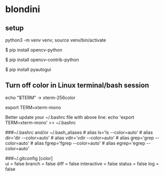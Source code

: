 # blondini

## setup
python3 -m venv venv; source venv/bin/activate

$ pip install opencv-python

$ pip install opencv-contrib-python

$ pip install pyautogui

## Turn off color in Linux terminal/bash session

echo "$TERM" -> xterm-256color

export TERM=xterm-mono

Better update your ~/.bashrc file with above line:
echo 'export TERM=xterm-mono' >> ~/.bashrc

###~/.bashrc and/or ~/.bash_aliases 
    # alias ls='ls --color=auto'
    # alias dir='dir --color=auto'
    # alias vdir='vdir --color=auto'
    # alias grep='grep --color=auto'
    # alias fgrep='fgrep --color=auto'
    # alias egrep='egrep --color=auto'

###~/.gitconfig
    [color]        
        ui = false
        branch = false
        diff = false
        interactive = false
        status = false
        log = false
    


